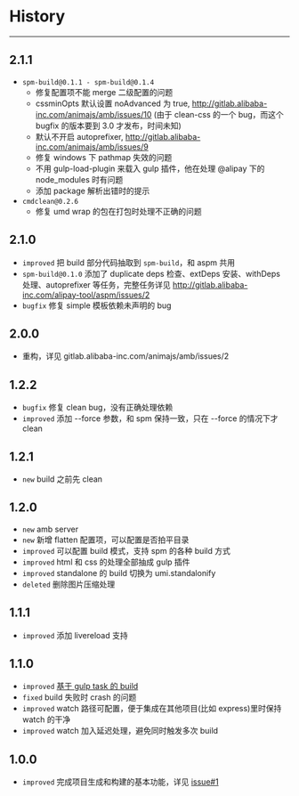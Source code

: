 # History

---

## 2.1.1

* `spm-build@0.1.1 - spm-build@0.1.4`
    - 修复配置项不能 merge 二级配置的问题
    - cssminOpts 默认设置 noAdvanced 为 true, http://gitlab.alibaba-inc.com/animajs/amb/issues/10 (由于 clean-css 的一个 bug，而这个 bugfix 的版本要到 3.0 才发布，时间未知)
    - 默认不开启 autoprefixer, http://gitlab.alibaba-inc.com/animajs/amb/issues/9
    - 修复 windows 下 pathmap 失效的问题
    - 不用 gulp-load-plugin 来载入 gulp 插件，他在处理 @alipay 下的 node_modules 时有问题
    - 添加 package 解析出错时的提示
* `cmdclean@0.2.6`
    - 修复 umd wrap 的包在打包时处理不正确的问题

## 2.1.0

* `improved` 把 build 部分代码抽取到 `spm-build`，和 aspm 共用
* `spm-build@0.1.0` 添加了 duplicate deps 检查、extDeps 安装、withDeps 处理、autoprefixer 等任务，完整任务详见 http://gitlab.alibaba-inc.com/alipay-tool/aspm/issues/2
* `bugfix` 修复 simple 模板依赖未声明的 bug

## 2.0.0

* 重构，详见 gitlab.alibaba-inc.com/animajs/amb/issues/2

## 1.2.2

* `bugfix` 修复 clean bug，没有正确处理依赖
* `improved` 添加 --force 参数，和 spm 保持一致，只在 --force 的情况下才 clean

## 1.2.1

* `new` build 之前先 clean

## 1.2.0

* `new` amb server
* `new` 新增 flatten 配置项，可以配置是否拍平目录
* `improved` 可以配置 build 模式，支持 spm 的各种 build 方式
* `improved` html 和 css 的处理全部抽成 gulp 插件
* `improved` standalone 的 build 切换为 umi.standalonify
* `deleted` 删除图片压缩处理

## 1.1.1

* `improved` 添加 livereload 支持

## 1.1.0

* `improved` [基于 gulp task 的 build](https://github.com/animajs/amb/pull/3)
* `fixed` build 失败时 crash 的问题
* `improved` watch 路径可配置，便于集成在其他项目(比如 express)里时保持 watch 的干净
* `improved` watch 加入延迟处理，避免同时触发多次 build

## 1.0.0

* `improved` 完成项目生成和构建的基本功能，详见 [issue#1](https://github.com/animajs/amb/issues/1)
